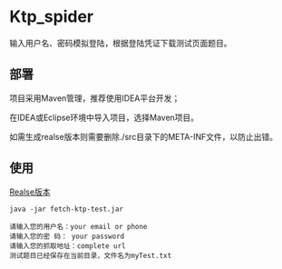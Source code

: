 # Ktp_spider
输入用户名、密码模拟登陆，根据登陆凭证下载测试页面题目。

## 部署

项目采用Maven管理，推荐使用IDEA平台开发；

在IDEA或Eclipse环境中导入项目，选择Maven项目。

如需生成realse版本则需要删除./src目录下的META-INF文件，以防止出错。

## 使用

[Realse版本](https://github.com/Umbrellazc/Ktp-fetch/releases)
```
java -jar fetch-ktp-test.jar
```
```
请输入您的用户名：your email or phone 
请输入您的密 码： your password
请输入您的抓取地址：complete url
测试题目已经保存在当前目录，文件名为myTest.txt